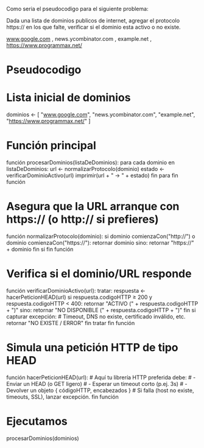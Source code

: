 
Como seria el pseudocodigo para el siguiente problema: 

Dada una lista de dominios publicos de internet, 
agregar el protocolo https:// en los que falte, verificar si el dominio esta activo o no existe.


www.google.com , news.ycombinator.com , example.net , https://www.programmax.net/


# Pseudocodigo 

# Lista inicial de dominios
dominios ← [
  "www.google.com",
  "news.ycombinator.com",
  "example.net",
  "https://www.programmax.net/"
]

# Función principal
función procesarDominios(listaDeDominios):
    para cada dominio en listaDeDominios:
        url ← normalizarProtocolo(dominio)
        estado ← verificarDominioActivo(url)
        imprimir(url + " → " + estado)
    fin para
fin función

# Asegura que la URL arranque con https:// (o http:// si prefieres)
función normalizarProtocolo(dominio):
    si dominio comienzaCon("http://") o dominio comienzaCon("https://"):
        retornar dominio
    sino:
        retornar "https://" + dominio
    fin si
fin función

# Verifica si el dominio/URL responde
función verificarDominioActivo(url):
    tratar:
        respuesta ← hacerPeticionHEAD(url)
        si respuesta.codigoHTTP ≥ 200 y respuesta.codigoHTTP < 400:
            retornar "ACTIVO (" + respuesta.codigoHTTP + ")"
        sino:
            retornar "NO DISPONIBLE (" + respuesta.codigoHTTP + ")"
        fin si
    capturar excepción:
        # Timeout, DNS no existe, certificado inválido, etc.
        retornar "NO EXISTE / ERROR"
    fin tratar
fin función

# Simula una petición HTTP de tipo HEAD
función hacerPeticionHEAD(url):
    # Aquí tu librería HTTP preferida debe:
    # - Enviar un HEAD (o GET ligero)
    # - Esperar un timeout corto (p.ej. 3s)
    # - Devolver un objeto { códigoHTTP, encabezados }
    # Si falla (host no existe, timeouts, SSL), lanzar excepción.
fin función

# Ejecutamos
procesarDominios(dominios)

